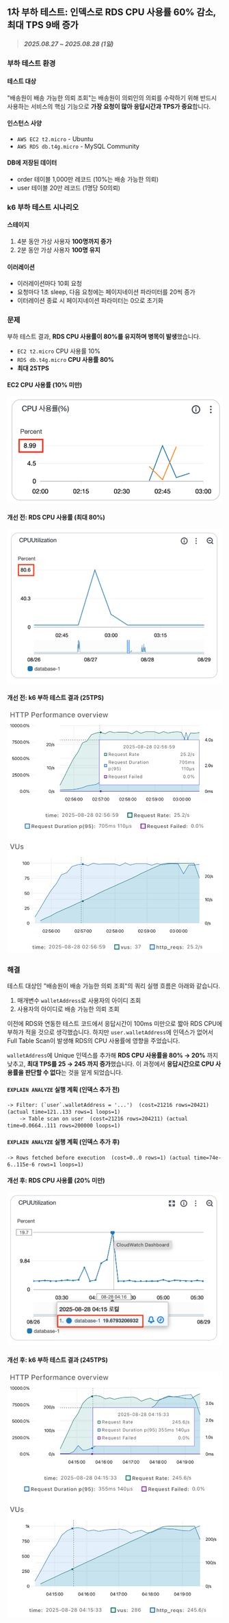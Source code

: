 ## 1차 부하 테스트: 인덱스로 RDS CPU 사용률 60% 감소, 최대 TPS 9배 증가

> ##### 2025.08.27 ~ 2025.08.28 (1일)

### 부하 테스트 환경

#### 테스트 대상

"배송원이 배송 가능한 의뢰 조회"는 배송원이 의뢰인의 의뢰를 수락하기 위해 반드시 사용하는 서비스의 핵심 기능으로 **가장 요청이 많아 응답시간과 TPS가 중요**합니다.

#### 인스턴스 사양

- `AWS EC2 t2.micro` - Ubuntu
- `AWS RDS db.t4g.micro` - MySQL Community

#### DB에 저장된 데이터

- order 테이블 1,000만 레코드 (10%는 배송 가능한 의뢰)
- user 테이블 20만 레코드 (1명당 50의뢰)

### k6 부하 테스트 시나리오

#### 스테이지

1. 4분 동안 가상 사용자 **100명까지 증가**
2. 2분 동안 가상 사용자 **100명 유지**

#### 이러레이션

- 이러레이션마다 10회 요청
- 요청마다 1초 sleep, 다음 요청에는 페이지네이션 파라미터를 20씩 증가
- 이터레이션 종료 시 페이지네이션 파라미터는 0으로 초기화

### 문제

<!-- - 누가
- 어디서
  - AWS환경에서
- 언제
  - 부하테스트를 할때
- 왜
  - CPU사용률이 10%미만이지만 RDS는 높았음 TPS낮음

- 무엇을
  - user테이블 지갑주소에
- 어떻게
  - 인덱스 걸었음
- 성과
  - TPS 높아짐, RDS부하 낮춤 -->

부하 테스트 결과, **RDS CPU 사용률이 80%를 유지하며 병목이 발생**했습니다.

- `EC2 t2.micro` CPU 사용률 10%
- `RDS db.t4g.micro` **CPU 사용률 80%**
- **최대 25TPS**

#### EC2 CPU 사용률 (10% 미만)

![EC2 CPU 사용률 (10% 미만)](<1 RDS CPU 병목 발생/EC2 CPU 사용률.png>)

#### 개선 전: RDS CPU 사용률 (최대 80%)

![개선 전: RDS CPU 사용률 (최대 80%)](<1 RDS CPU 병목 발생/개선 전: RDS CPU 사용률 (최대 80).png>)

#### 개선 전: k6 부하 테스트 결과 (25TPS)

![개선 전: k6 부하 테스트 결과 (25TPS)](<1 RDS CPU 병목 발생/개선 전: k6 부하 테스트 결과 (25TPS).png>)

### 해결

테스트 대상인 "배송원이 배송 가능한 의뢰 조회"의 쿼리 실행 흐름은 아래와 같습니다.

1. 매개변수 `walletAddress`로 사용자의 아이디 조회
2. 사용자의 아이디로 배송 가능한 의뢰 조회

이전에 RDS와 연동한 테스트 코드에서 응답시간이 100ms 미만으로 짧아 RDS CPU에 부하가 적을 것으로 생각했습니다. 하지만 `user.walletAddress`에 인덱스가 없어서 Full Table Scan이 발생해 RDS의 CPU 사용률에 영향을 주었습니다.

`walletAddress`에 Unique 인덱스를 추가해 **RDS CPU 사용률을 80% → 20%** 까지 낮추고, **최대 TPS를 25 → 245 까지 증가**했습니다. 이 과정에서 **응답시간으로 CPU 사용률을 판단할 수 없다**는 것을 알게 되었습니다.

#### `EXPLAIN ANALYZE` 실행 계획 (인덱스 추가 전)

```log
-> Filter: (`user`.walletAddress = '...')  (cost=21216 rows=20421) (actual time=121..133 rows=1 loops=1)
    -> Table scan on user  (cost=21216 rows=204211) (actual time=0.0664..111 rows=200000 loops=1)
```

#### `EXPLAIN ANALYZE` 실행 계획 (인덱스 추가 후)

```log
-> Rows fetched before execution  (cost=0..0 rows=1) (actual time=74e-6..115e-6 rows=1 loops=1)
```

#### 개선 후: RDS CPU 사용률 (20% 미만)

![개선 후: RDS CPU 사용률 (20% 미만)](<1 RDS CPU 병목 해결/개선 후: RDS CPU 사용률 (20).png>)

#### 개선 후: k6 부하 테스트 결과 (245TPS)

![개선 후: k6 부하 테스트 결과 (245TPS)](<1 RDS CPU 병목 해결/개선 후: k6 부하 테스트 결과 (245TPS).png>)
